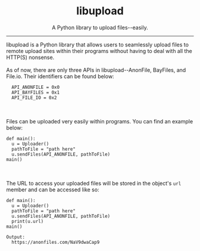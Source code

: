 <h1 align="center">libupload</h1></center>
<p align="center">A Python library to upload files--easily.</p>
<hr>
libupload is a Python library that allows users to seamlessly upload files to remote upload sites within their programs without having to deal with all the HTTP(S) nonsense.
<br><br>
As of now, there are only three APIs in libupload--AnonFile, BayFiles, and File.io. Their identifiers can be found below:

```
  API_ANONFILE = 0x0
  API_BAYFILES = 0x1
  API_FILE_IO = 0x2
```

<br><br>
Files can be uploaded very easily within programs. You can find an example below:

```
def main():
  u = Uploader()
  pathToFile = "path here"
  u.sendFiles(API_ANONFILE, pathToFile)
main()
```

<br><br>
The URL to access your uploaded files will be stored in the object's `url` member and can be accessed like so:

```
def main():
  u = Uploader()
  pathToFile = "path here"
  u.sendFiles(API_ANONFILE, pathToFile)
  print(u.url)
main()
```

```
Output:
  https://anonfiles.com/NaV9dwaCap9
```
